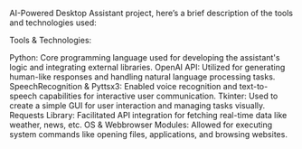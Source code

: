 AI-Powered Desktop Assistant project, here’s a brief description of the tools and technologies used:

Tools & Technologies:

Python: Core programming language used for developing the assistant's logic and integrating external libraries.
OpenAI API: Utilized for generating human-like responses and handling natural language processing tasks.
SpeechRecognition & Pyttsx3: Enabled voice recognition and text-to-speech capabilities for interactive user communication.
Tkinter: Used to create a simple GUI for user interaction and managing tasks visually.
Requests Library: Facilitated API integration for fetching real-time data like weather, news, etc.
OS & Webbrowser Modules: Allowed for executing system commands like opening files, applications, and browsing websites.
